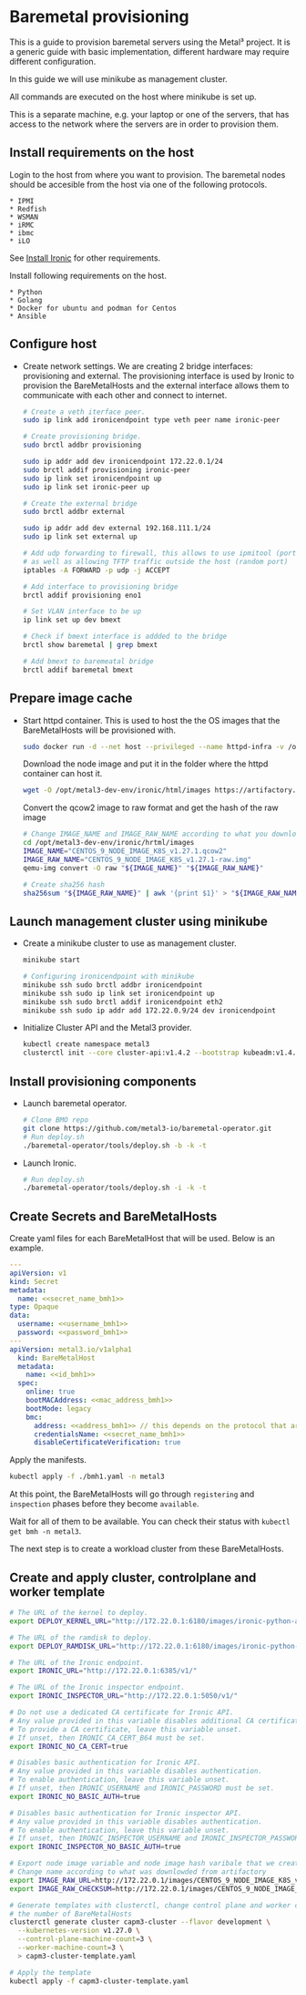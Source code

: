 # Baremetal provisioning

This is a guide to provision baremetal servers using the Metal³ project. It is a generic guide with basic implementation, different hardware may require different configuration.

In this guide we will use minikube as management cluster.

All commands are executed on the host where minikube is set up.

This is a separate machine, e.g. your laptop or one of the servers, that has access to the network where the servers are in order to provision them.

## Install requirements on the host

  Login to the host from where you want to provision. The baremetal nodes should be accesible from the host via one of the following protocols.

    * IPMI
    * Redfish
    * WSMAN
    * iRMC
    * ibmc
    * iLO

  See [Install Ironic](../ironic/ironic_installation.md) for other requirements.

  Install following requirements on the host.

    * Python
    * Golang
    * Docker for ubuntu and podman for Centos
    * Ansible

## Configure host

* Create network settings. We are creating 2 bridge interfaces: provisioning and external. The provisioning interface is used by Ironic to provision the BareMetalHosts and the external interface allows them to communicate with each other and connect to internet.

  ```bash
  # Create a veth iterface peer.
  sudo ip link add ironicendpoint type veth peer name ironic-peer

  # Create provisioning bridge.
  sudo brctl addbr provisioning

  sudo ip addr add dev ironicendpoint 172.22.0.1/24
  sudo brctl addif provisioning ironic-peer
  sudo ip link set ironicendpoint up
  sudo ip link set ironic-peer up

  # Create the external bridge
  sudo brctl addbr external

  sudo ip addr add dev external 192.168.111.1/24
  sudo ip link set external up

  # Add udp forwarding to firewall, this allows to use ipmitool (port 623)
  # as well as allowing TFTP traffic outside the host (random port)
  iptables -A FORWARD -p udp -j ACCEPT

  # Add interface to provisioning bridge
  brctl addif provisioning eno1

  # Set VLAN interface to be up
  ip link set up dev bmext

  # Check if bmext interface is addded to the bridge
  brctl show baremetal | grep bmext

  # Add bmext to baremeatal bridge
  brctl addif baremetal bmext

  ```

## Prepare image cache

* Start httpd container. This is used to host the the OS images that the BareMetalHosts will be provisioned with.

  ```bash
  sudo docker run -d --net host --privileged --name httpd-infra -v /opt/metal3-dev-env/ironic:/shared --entrypoint /bin/runhttpd --env
  ```

  Download the node image and put it in the folder where the httpd container can host it.

  ```bash
  wget -O /opt/metal3-dev-env/ironic/html/images https://artifactory.nordix.org/artifactory/metal3/images/k8s_v1.27.1
  ```

  Convert the qcow2 image to raw format and get the hash of the raw image

   ```bash
  # Change IMAGE_NAME and IMAGE_RAW_NAME according to what you download from artifactory
  cd /opt/metal3-dev-env/ironic/hrtml/images
  IMAGE_NAME="CENTOS_9_NODE_IMAGE_K8S_v1.27.1.qcow2"
  IMAGE_RAW_NAME="CENTOS_9_NODE_IMAGE_K8S_v1.27.1-raw.img"
  qemu-img convert -O raw "${IMAGE_NAME}" "${IMAGE_RAW_NAME}"

  # Create sha256 hash
  sha256sum "${IMAGE_RAW_NAME}" | awk '{print $1}' > "${IMAGE_RAW_NAME}.sha256sum"
  ```

## Launch management cluster using minikube

* Create a minikube cluster to use as management cluster.

  ```bash
  minikube start

  # Configuring ironicendpoint with minikube
  minikube ssh sudo brctl addbr ironicendpoint
  minikube ssh sudo ip link set ironicendpoint up
  minikube ssh sudo brctl addif ironicendpoint eth2
  minikube ssh sudo ip addr add 172.22.0.9/24 dev ironicendpoint
  ```

* Initialize Cluster API and the Metal3 provider.

  ```bash
  kubectl create namespace metal3
  clusterctl init --core cluster-api:v1.4.2 --bootstrap kubeadm:v1.4.2 --control-plane kubeadm:v1.4.2 --infrastructure=metal3:v1.4.0 -v5
  ```

## Install provisioning components

* Launch baremetal operator.

  ```bash
  # Clone BMO repo
  git clone https://github.com/metal3-io/baremetal-operator.git
  # Run deploy.sh
  ./baremetal-operator/tools/deploy.sh -b -k -t
  ```

* Launch Ironic.

  ```bash
  # Run deploy.sh
  ./baremetal-operator/tools/deploy.sh -i -k -t
  ```

## Create Secrets and BareMetalHosts

  Create yaml files for each BareMetalHost that will be used. Below is an example.

  ```yaml
  ---
  apiVersion: v1
  kind: Secret
  metadata:
    name: <<secret_name_bmh1>>
  type: Opaque
  data:
    username: <<username_bmh1>>
    password: <<password_bmh1>>
  ---
  apiVersion: metal3.io/v1alpha1
    kind: BareMetalHost
    metadata:
      name: <<id_bmh1>>
    spec:
      online: true
      bootMACAddress: <<mac_address_bmh1>>
      bootMode: legacy
      bmc:
        address: <<address_bmh1>> // this depends on the protocol that are mentioned above, they depend on hardware vendor
        credentialsName: <<secret_name_bmh1>>
        disableCertificateVerification: true
  ```

  Apply the manifests.

  ```bash
  kubectl apply -f ./bmh1.yaml -n metal3
  ```

  At this point, the BareMetalHosts will go through `registering` and `inspection` phases before they become `available`.

  Wait for all of them to be available. You can check their status with `kubectl get bmh -n metal3`.

  The next step is to create a workload cluster from these BareMetalHosts.

## Create and apply cluster, controlplane and worker template

  ```bash
  # The URL of the kernel to deploy.
  export DEPLOY_KERNEL_URL="http://172.22.0.1:6180/images/ironic-python-agent.kernel"

  # The URL of the ramdisk to deploy.
  export DEPLOY_RAMDISK_URL="http://172.22.0.1:6180/images/ironic-python-agent.initramfs"

  # The URL of the Ironic endpoint.
  export IRONIC_URL="http://172.22.0.1:6385/v1/"

  # The URL of the Ironic inspector endpoint.
  export IRONIC_INSPECTOR_URL="http://172.22.0.1:5050/v1/"

  # Do not use a dedicated CA certificate for Ironic API.
  # Any value provided in this variable disables additional CA certificate validation.
  # To provide a CA certificate, leave this variable unset.
  # If unset, then IRONIC_CA_CERT_B64 must be set.
  export IRONIC_NO_CA_CERT=true

  # Disables basic authentication for Ironic API.
  # Any value provided in this variable disables authentication.
  # To enable authentication, leave this variable unset.
  # If unset, then IRONIC_USERNAME and IRONIC_PASSWORD must be set.
  export IRONIC_NO_BASIC_AUTH=true

  # Disables basic authentication for Ironic inspector API.
  # Any value provided in this variable disables authentication.
  # To enable authentication, leave this variable unset.
  # If unset, then IRONIC_INSPECTOR_USERNAME and IRONIC_INSPECTOR_PASSWORD must be set.
  export IRONIC_INSPECTOR_NO_BASIC_AUTH=true

  # Export node image variable and node image hash varibale that we created before.
  # Change name according to what was downlowded from artifactory
  export IMAGE_RAW_URL=http://172.22.0.1/images/CENTOS_9_NODE_IMAGE_K8S_v1.27.1-raw.img
  export IMAGE_RAW_CHECKSUM=http://172.22.0.1/images/CENTOS_9_NODE_IMAGE_K8S_v1.27.1-raw.img.sha256sum

  # Generate templates with clusterctl, change control plane and worker count according to
  # the number of BareMetalHosts
  clusterctl generate cluster capm3-cluster --flavor development \
    --kubernetes-version v1.27.0 \
    --control-plane-machine-count=3 \
    --worker-machine-count=3 \
    > capm3-cluster-template.yaml

  # Apply the template
  kubectl apply -f capm3-cluster-template.yaml
  ```
